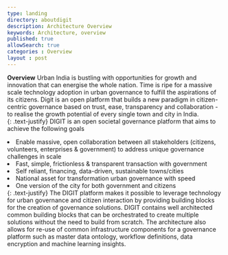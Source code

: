 ```yaml
---
type: landing
directory: aboutdigit
description: Architecture Overview
keywords: Architecture, overview
published: true
allowSearch: true
categories : Overview
layout : post
---
```

<b>Overview</b>
Urban India is bustling with opportunities for growth and innovation that can energise the whole nation. Time is ripe for a massive scale technology adoption in urban governance to fulfill the aspirations of its citizens. Digit is an open platform that builds a new paradigm in citizen-centric governance based on trust, ease, transparency and collaboration - to realise the growth potential of every single town and city in India.  
{: .text-justify}
DIGIT is an open societal governance platform that aims to achieve the following goals
<li>Enable massive, open collaboration between all stakeholders (citizens, volunteers, enterprises & government) to address unique governance challenges in scale</li>
<li>Fast, simple, frictionless & transparent transaction with government</li>
<li>Self reliant, financing, data-driven, sustainable towns/cities</li>
<li>National asset for transformation urban governance with speed</li>
<li>One version of the city for both government and citizens</li>
{: .text-justify}
The DIGIT platform makes it possible to leverage technology for urban governance and citizen interaction by providing building blocks for the creation of governance solutions. DIGIT contains well architected common building blocks that can be orchestrated to create multiple solutions without the need to build from scratch. The architecture also allows for re-use of common infrastructure components for a governance platform such as master data ontology, workflow definitions, data encryption and machine learning insights.
